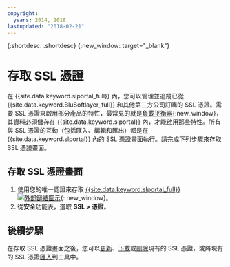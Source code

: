 ```yaml
---
copyright:
  years: 2014, 2018
lastupdated: "2018-02-21"
---
```


{:shortdesc: .shortdesc}
{:new_window: target="_blank"}

# 存取 SSL 憑證

在 {{site.data.keyword.slportal_full}} 內，您可以管理並追蹤已從 {{site.data.keyword.BluSoftlayer_full}} 和其他第三方公司訂購的 SSL 憑證。需要 SSL 憑證來啟用部分產品的特性，最常見的就是[負載平衡器](/docs/infrastructure/local-load-balancer/about.html){:new_window}，其資料必須儲存在 {{site.data.keyword.slportal}} 內，才能啟用那些特性。所有與 SSL 憑證的互動（包括匯入、編輯和匯出）都是在 {{site.data.keyword.slportal}} 內的 SSL 憑證畫面執行。請完成下列步驟來存取 SSL 憑證畫面。

## 存取 SSL 憑證畫面

1. 使用您的唯一認證來存取 [{{site.data.keyword.slportal_full}} ![外部鏈結圖示](../../icons/launch-glyph.svg "外部鏈結圖示")](https://control.softlayer.com/){: new_window}。
2. 從**安全**功能表，選取 **SSL > 憑證**。

## 後續步驟

在存取 SSL 憑證畫面之後，您可以[更新](view-and-update-ssl-certificate.html)、[下載](download-ssl-certificate-details.html)或[刪除](delete-ssl-certificate.html)現有的 SSL 憑證，或將現有的 SSL 憑證[匯入](import-ssl-certificate.html)到工具中。
